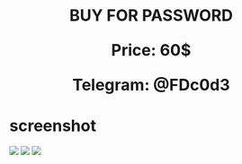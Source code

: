 <center>
<h1>BUY FOR PASSWORD</h>
<p>Price: 60$<p>
<Payment: BTC, ETH
<p>Telegram: @FDc0d3</p>
</center>

# screenshot
<img src="https://i.ibb.co/bspmPcv/IMG-20220912-202142-298.jpg">
<img src="https://i.ibb.co/C1r345V/IMG-20220912-202209-049.jpg">
<img src="https://i.ibb.co/FzhjRJN/IMG-20220912-202213-009.jpg">
